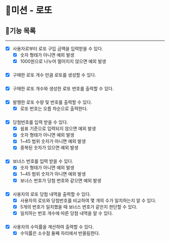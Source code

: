 # 💎미션 - 로또

## 📃기능 목록

----------------------------------------

- [x] 사용자로부터 로또 구입 금액을 입력받을 수 있다.
  - [x] 숫자 형태가 아니면 예외 발생 
  - [x] 1000원으로 나누어 떨어지지 않으면 예외 발생
###
- [x] 구매한 로또 개수 만큼 로또를 생성할 수 있다.
###
- [x] 구매한 로또 개수와 생성한 로또 번호를 출력할 수 있다.
###
- [x] 발행한 로또 수량 및 번호를 출력할 수 있다.
  - [x] 로또 번호는 오름 차순으로 출력한다.
###
- [x] 당첨번호를 입력 받을 수 있다.
  - [x] 쉼표 기준으로 입력되지 않으면 예외 발생
  - [x] 숫자 형태가 아니면 예외 발생
  - [x] 1~45 범위 숫자가 아니면 예외 발생
  - [x] 중복된 숫자가 있으면 예외 발생
###
- [x] 보너스 번호를 입력 받을 수 있다.
  - [x] 숫자 형태가 아니면 예외 발생
  - [x] 1~45 범위 숫자가 아니면 예외 발생
  - [x] 보너스 번호가 당첨 번호와 같으면 예외 발생
###
- [x] 사용자의 로또 당첨 내역을 출력할 수 있다.
  - [x] 사용자의 로또와 당첨번호를 비교하여 몇 개의 수가 일치하는지 알 수 있다.
  - [x] 5개의 번호가 일치했을 때 보너스 번호가 같은지 판단할 수 있다.
  - [x] 일치하는 번호 개수에 따른 당첨 내역을 알 수 있다.
###
- [x] 사용자의 수익률을 계산하여 출력할 수 있다.
  - [x] 수익률은 소수점 둘째 자리에서 반올림한다.
